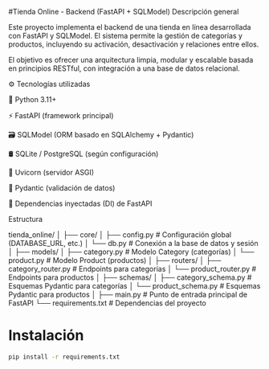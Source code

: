 #Tienda Online - Backend (FastAPI + SQLModel)
Descripción general

Este proyecto implementa el backend de una tienda en línea desarrollada con FastAPI y SQLModel.
El sistema permite la gestión de categorías y productos, incluyendo su activación, desactivación y relaciones entre ellos.

El objetivo es ofrecer una arquitectura limpia, modular y escalable basada en principios RESTful, con integración a una base de datos relacional.

⚙️ Tecnologías utilizadas

🐍 Python 3.11+

⚡ FastAPI (framework principal)

🗃️ SQLModel (ORM basado en SQLAlchemy + Pydantic)

🛢️ SQLite / PostgreSQL (según configuración)

🧩 Uvicorn (servidor ASGI)

🔐 Pydantic (validación de datos)

🧠 Dependencias inyectadas (DI) de FastAPI


Estructura

tienda_online/
│
├── core/
│   ├── config.py           # Configuración global (DATABASE_URL, etc.)
│   └── db.py               # Conexión a la base de datos y sesión
│
├── models/
│   ├── category.py         # Modelo Category (categorías)
│   └── product.py          # Modelo Product (productos)
│
├── routers/
│   ├── category_router.py  # Endpoints para categorías
│   └── product_router.py   # Endpoints para productos
│
├── schemas/
│   ├── category_schema.py  # Esquemas Pydantic para categorías
│   └── product_schema.py   # Esquemas Pydantic para productos
│
├── main.py                 # Punto de entrada principal de FastAPI
└── requirements.txt        # Dependencias del proyecto

# Instalación

```bash
pip install -r requirements.txt
